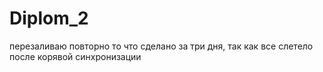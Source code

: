 # Diplom_2
перезаливаю повторно то что сделано за три дня, так как все слетело после корявой синхронизации

